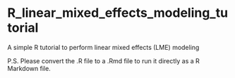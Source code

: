 # R_linear_mixed_effects_modeling_tutorial
A simple R tutorial to perform linear mixed effects (LME) modeling

P.S. Please convert the .R file to a .Rmd file to run it directly as a R Markdown file.
